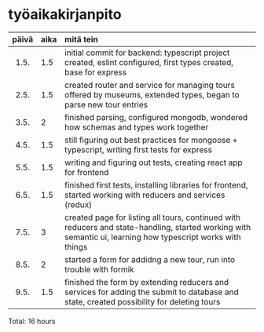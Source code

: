 # työaikakirjanpito

| päivä | aika | mitä tein  |
| :----:|:-----| :-----|
| 1.5. | 1.5    | initial commit for backend: typescript project created, eslint configured, first types created, base for express |
| 2.5. | 1.5    | created router and service for managing tours offered by museums, extended types, began to parse new tour entries |
| 3.5. | 2    | finished parsing, configured mongodb, wondered how schemas and types work together |
| 4.5. | 1.5    | still figuring out best practices for mongoose + typescript, writing first tests for express |
| 5.5. | 1.5   | writing and figuring out tests, creating react app for frontend |
| 6.5. | 1.5    | finished first tests, installing libraries for frontend, started working with reducers and services (redux) |
| 7.5. | 3    | created page for listing all tours, continued with reducers and state-handling, started working with semantic ui, learning how typescript works with things |
| 8.5. | 2    | started a form for addidng a new tour, run into trouble with formik |
| 9.5. | 1.5   | finished the form by extending reducers and services for adding the submit to database and state, created possibility for deleting tours |

Total: 16 hours